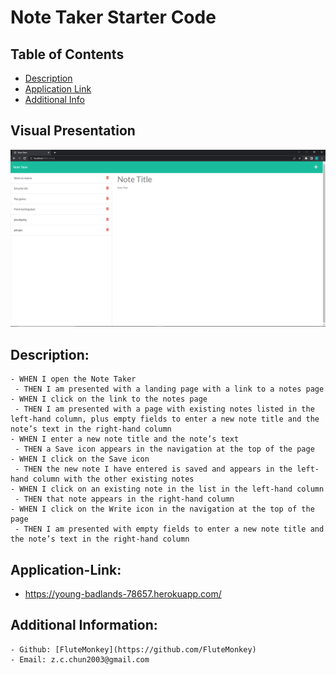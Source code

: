 # Note Taker Starter Code

  ## Table of Contents 
  - [Description](#description)
  - [Application Link](#Application-Link)
  - [Additional Info](#Additional-Information)

  ## Visual Presentation
  ![Note taker app](./develop/public/assets/images/note_taker.png)
  
  ## Description:

    - WHEN I open the Note Taker
     - THEN I am presented with a landing page with a link to a notes page
    - WHEN I click on the link to the notes page
     - THEN I am presented with a page with existing notes listed in the left-hand column, plus empty fields to enter a new note title and the note’s text in the right-hand column
    - WHEN I enter a new note title and the note’s text
     - THEN a Save icon appears in the navigation at the top of the page
    - WHEN I click on the Save icon
     - THEN the new note I have entered is saved and appears in the left-hand column with the other existing notes
    - WHEN I click on an existing note in the list in the left-hand column
     - THEN that note appears in the right-hand column
    - WHEN I click on the Write icon in the navigation at the top of the page
     - THEN I am presented with empty fields to enter a new note title and the note’s text in the right-hand column

  ## Application-Link:
  - https://young-badlands-78657.herokuapp.com/

  ## Additional Information:
    - Github: [FluteMonkey](https://github.com/FluteMonkey)
    - Email: z.c.chun2003@gmail.com 